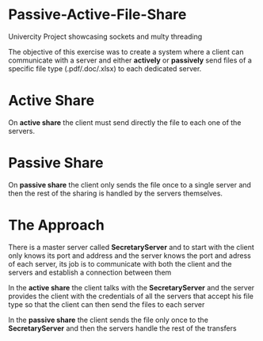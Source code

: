 # Passive-Active-File-Share
Univercity Project showcasing sockets and multy threading

The objective of this exercise was to create a system where a client can communicate with a server and either **actively** or **passively** send files of a specific file type (.pdf/.doc/.xlsx) to each dedicated server.

# Active Share
On **active share** the client must send directly the file to each one of the servers.

# Passive Share
On **passive share** the client only sends the file once to a single server and then the rest of the sharing is handled by the servers themselves.

# The Approach
There is a master server called **SecretaryServer** and to start with the client only knows its port and address and the server knows the port and adress of each server, its job is to communicate with both the client and the servers and establish a connection between them

In the **active share** the client talks with the **SecretaryServer** and the server provides the client with the credentials of all the servers that accept his file type so that the client can then send the files to each server

In the **passive share** the client sends the file only once to the **SecretaryServer** and then the servers handle the rest of the transfers
